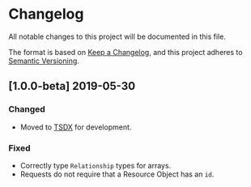 # Changelog

All notable changes to this project will be documented in this file.

The format is based on [Keep a Changelog](https://keepachangelog.com/en/1.0.0/),
and this project adheres to [Semantic Versioning](https://semver.org/spec/v2.0.0.html).

## [1.0.0-beta] 2019-05-30

### Changed

-   Moved to [TSDX](https://https://github.com/palmerhq/tsdx) for development.

### Fixed

-   Correctly type `Relationship` types for arrays.
-   Requests do not require that a Resource Object has an `id`.
